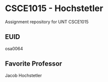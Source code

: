# CSCE1015 - Hochstetler
Assignment repository for UNT CSCE1015
## EUID
osa0064
## Favorite Professor
Jacob Hochstetler
